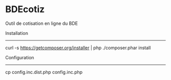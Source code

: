BDEcotiz
========

Outil de cotisation en ligne du BDE

Installation
************

curl -s https://getcomposer.org/installer | php
./composer.phar install

Configuration
*************
cp config.inc.dist.php config.inc.php



